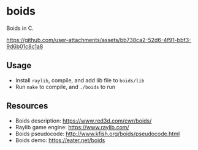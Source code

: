 # boids
Boids in C.

https://github.com/user-attachments/assets/bb738ca2-52d6-4f91-bbf3-9d6b01c8c1a8

## Usage
* Install `raylib`, compile, and add lib file to `boids/lib`
* Run `make` to compile, and `./boids` to run

## Resources
* Boids description: https://www.red3d.com/cwr/boids/
* Raylib game engine: https://www.raylib.com/
* Boids pseudocode: http://www.kfish.org/boids/pseudocode.html
* Boids demo: https://eater.net/boids
